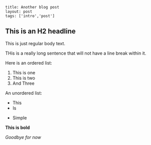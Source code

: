 ```
title: Another blog post
layout: post
tags: ['intro','post']
```

## This is an H2 headline

This is just regular body text.

THis is a really long
sentence that will not have a line
break within it.

Here is an ordered list:

1. This is one
1. This is two
1. And Three

An unordered list:

* This
* Is
- Simple

**This is bold**

_Goodbye for 
now_


